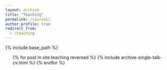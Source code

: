 ```yaml
---
layout: archive
title: "Teaching"
permalink: /courses/
author_profile: true
redirect_from:
  - /teaching
---
```


{% include base_path %}

  <ul>{% for post in site.teaching reversed %}
  {% include archive-single-talk-cv.html %}
{% endfor %}
</ul>
